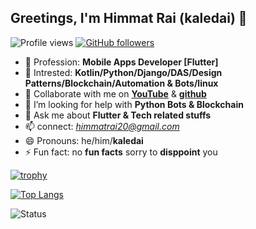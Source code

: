 ## Greetings, I'm Himmat Rai (kaledai) 👋


<!-- **kaledai/kaledai** is a ✨ _special_ ✨ repository because its `README.md` (this file) appears on your GitHub profile. -->

<!-- Here are some ideas to get you started: -->
![Profile views](https://gpvc.arturio.dev/kaledai) [![GitHub followers](https://img.shields.io/github/followers/kaledai.svg?style=social&label=Follow&maxAge=2592000)](https://github.com/kaledai?tab=followers)  
<!-- [![GitHub stars](https://img.shields.io/github/stars/kaledai/StrapDown.js.svg?style=social&label=Star&maxAge=2592000)](https://GitHub.com/kaledai/StrapDown.js/stargazers/) [![GitHub forks](https://img.shields.io/github/forks/kaledai/StrapDown.js.svg?style=social&label=Fork&maxAge=2592000)](https://GitHub.com/kaledai/StrapDown.js/network/)
 -->




- 🔭 Profession: **Mobile Apps Developer [Flutter]**
- 🌱 Intrested: **Kotlin/Python/Django/DAS/Design Patterns/Blockchain/Automation & Bots/linux**
- 👯 Collaborate with me on [**YouTube**](https://www.youtube.com/channel/UCO6xqyNDG_U2aVKj8K_7Lvw) & [**github**](https://github.com/kaledai)
- 🤔 I’m looking for help with **Python Bots & Blockchain**
- 💬 Ask me about **Flutter & Tech related stuffs**
- 📫 connect: *himmatrai20@gmail.com*
- 😄 Pronouns: he/him/**kaledai**
- ⚡ Fun fact: no **fun facts** sorry to **disppoint** you 



[![trophy](https://github-profile-trophy.vercel.app/?username=kaledai&margin-w=15)](https://github.com/kaledai?tab=repositories)

[![Top Langs](https://github-readme-stats.vercel.app/api/top-langs/?username=kaledai&layout=compact)](https://github.com/kaledai?tab=repositories)

![Status](https://github-readme-stats.vercel.app/api?username=kaledai&&show_icons=true&count_private=true&title_color=00000&icon_color=bb2acf&text_color=00000&bg_color=ffffff)

<!-- [![Sparkline](https://stars.medv.io/kaledai/badges.svg)](https://stars.medv.io/Naereen/badges) -->


